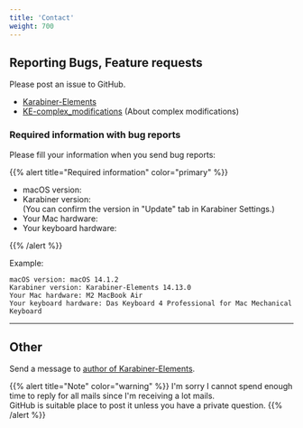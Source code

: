 ```yaml
---
title: 'Contact'
weight: 700
---
```


## Reporting Bugs, Feature requests

Please post an issue to GitHub.

-   [Karabiner-Elements](https://github.com/pqrs-org/Karabiner-Elements)
-   [KE-complex_modifications](https://github.com/pqrs-org/KE-complex_modifications) (About complex modifications)

### Required information with bug reports

Please fill your information when you send bug reports:

{{% alert title="Required information" color="primary" %}}

-   macOS version:
-   Karabiner version:<br />
    (You can confirm the version in "Update" tab in Karabiner Settings.)
-   Your Mac hardware:
-   Your keyboard hardware:

{{% /alert %}}

Example:

```text
macOS version: macOS 14.1.2
Karabiner version: Karabiner-Elements 14.13.0
Your Mac hardware: M2 MacBook Air
Your keyboard hardware: Das Keyboard 4 Professional for Mac Mechanical Keyboard
```

---

## Other

Send a message to [author of Karabiner-Elements](https://pqrs.org/#profile).

{{% alert title="Note" color="warning" %}}
I'm sorry I cannot spend enough time to reply for all mails since I'm receiving a lot mails.<br />
GitHub is suitable place to post it unless you have a private question.
{{% /alert %}}

